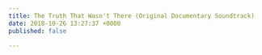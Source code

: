 ```yaml
---
title: The Truth That Wasn't There (Original Documentary Soundtrack)
date: 2018-10-26 13:27:37 +0000
published: false

---
```

